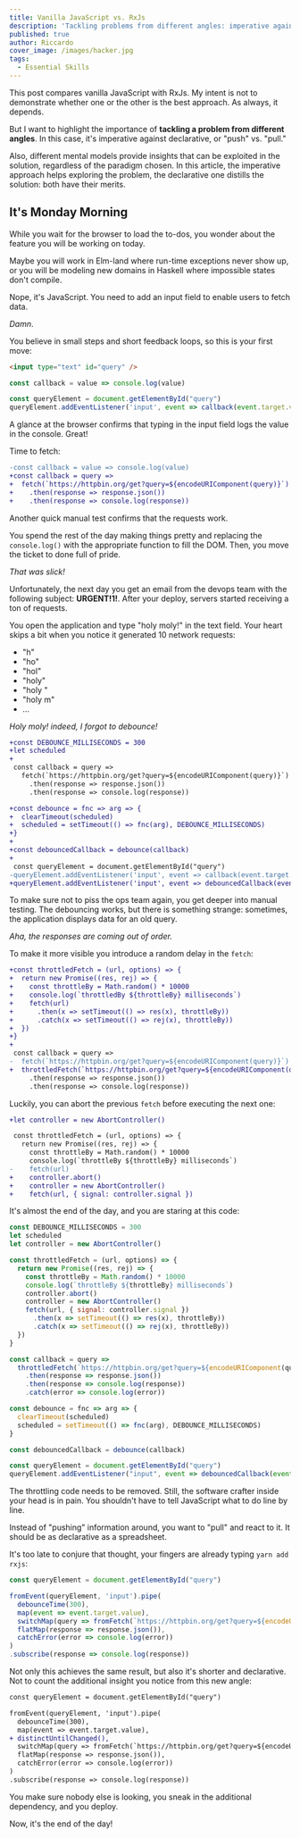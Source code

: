 ```yaml
---
title: Vanilla JavaScript vs. RxJs
description: 'Tackling problems from different angles: imperative against declarative, or "push" vs. "pull."'
published: true
author: Riccardo
cover_image: /images/hacker.jpg
tags:
  - Essential Skills
---
```


This post compares vanilla JavaScript with RxJs. My intent is not to demonstrate whether one or the other is the best approach. As always, it depends.

But I want to highlight the importance of **tackling a problem from different angles**. In this case, it's imperative against declarative, or "push" vs. "pull."

Also, different mental models provide insights that can be exploited in the solution, regardless of the paradigm chosen. In this article, the imperative approach helps exploring the problem, the declarative one distills the solution: both have their merits.

## It's Monday Morning

While you wait for the browser to load the to-dos, you wonder about the feature you will be working on today.

Maybe you will work in Elm-land where run-time exceptions never show up, or you will be modeling new domains in Haskell where impossible states don't compile.

Nope, it's JavaScript. You need to add an input field to enable users to fetch data.

*Damn*.

You believe in small steps and short feedback loops, so this is your first move:

```html
<input type="text" id="query" />
```

```js
const callback = value => console.log(value)

const queryElement = document.getElementById("query")
queryElement.addEventListener('input', event => callback(event.target.value))
```

A glance at the browser confirms that typing in the input field logs the value in the console. Great!

Time to fetch:

```diff
-const callback = value => console.log(value)
+const callback = query =>
+  fetch(`https://httpbin.org/get?query=${encodeURIComponent(query)}`)
+    .then(response => response.json())
+    .then(response => console.log(response))
```

Another quick manual test confirms that the requests work.

You spend the rest of the day making things pretty and replacing the `console.log()` with the appropriate function to fill the DOM. Then, you move the ticket to done full of pride.

*That was slick!*

Unfortunately, the next day you get an email from the devops team with the following subject: **URGENT!1!**. After your deploy, servers started receiving a ton of requests.

You open the application and type "holy moly!" in the text field. Your heart skips a bit when you notice it generated 10 network requests:

- "h"
- "ho"
- "hol"
- "holy"
- "holy "
- "holy m"
- ...

*Holy moly! indeed, I forgot to debounce!*

```diff
+const DEBOUNCE_MILLISECONDS = 300
+let scheduled
+
 const callback = query =>
   fetch(`https://httpbin.org/get?query=${encodeURIComponent(query)}`)
     .then(response => response.json())
     .then(response => console.log(response))

+const debounce = fnc => arg => {
+  clearTimeout(scheduled)
+  scheduled = setTimeout(() => fnc(arg), DEBOUNCE_MILLISECONDS)
+}
+
+const debouncedCallback = debounce(callback)
+
 const queryElement = document.getElementById("query")
-queryElement.addEventListener('input', event => callback(event.target.value))
+queryElement.addEventListener('input', event => debouncedCallback(event.target.value))
```

To make sure not to piss the ops team again, you get deeper into manual testing. The debouncing works, but there is something strange: sometimes, the application displays data for an old query.

*Aha, the responses are coming out of order.*

To make it more visible you introduce a random delay in the `fetch`:

```diff
+const throttledFetch = (url, options) => {
+  return new Promise((res, rej) => {
+    const throttleBy = Math.random() * 10000
+    console.log(`throttledBy ${throttleBy} milliseconds`)
+    fetch(url)
+      .then(x => setTimeout(() => res(x), throttleBy))
+      .catch(x => setTimeout(() => rej(x), throttleBy))
+  })
+}
+
 const callback = query =>
-  fetch(`https://httpbin.org/get?query=${encodeURIComponent(query)}`)
+  throttledFetch(`https://httpbin.org/get?query=${encodeURIComponent(query)}`)
     .then(response => response.json())
     .then(response => console.log(response))
```

Luckily, you can abort the previous `fetch` before executing the next one:

```diff
+let controller = new AbortController()

 const throttledFetch = (url, options) => {
   return new Promise((res, rej) => {
     const throttleBy = Math.random() * 10000
     console.log(`throttleBy ${throttleBy} milliseconds`)
-    fetch(url)
+    controller.abort()
+    controller = new AbortController()
+    fetch(url, { signal: controller.signal })
```

It's almost the end of the day, and you are staring at this code:

```js
const DEBOUNCE_MILLISECONDS = 300
let scheduled
let controller = new AbortController()

const throttledFetch = (url, options) => {
  return new Promise((res, rej) => {
    const throttleBy = Math.random() * 10000
    console.log(`throttleBy ${throttleBy} milliseconds`)
    controller.abort()
    controller = new AbortController()
    fetch(url, { signal: controller.signal })
      .then(x => setTimeout(() => res(x), throttleBy))
      .catch(x => setTimeout(() => rej(x), throttleBy))
  })
}

const callback = query =>
  throttledFetch(`https://httpbin.org/get?query=${encodeURIComponent(query)}`)
    .then(response => response.json())
    .then(response => console.log(response))
    .catch(error => console.log(error))

const debounce = fnc => arg => {
  clearTimeout(scheduled)
  scheduled = setTimeout(() => fnc(arg), DEBOUNCE_MILLISECONDS)
}

const debouncedCallback = debounce(callback)

const queryElement = document.getElementById("query")
queryElement.addEventListener("input", event => debouncedCallback(event.target.value))
```

The throttling code needs to be removed. Still, the software crafter inside your head is in pain. You shouldn't have to tell JavaScript what to do line by line.

Instead of "pushing" information around, you want to "pull" and react to it. It should be as declarative as a spreadsheet.

It's too late to conjure that thought, your fingers are already typing `yarn add rxjs`:

```js
const queryElement = document.getElementById("query")

fromEvent(queryElement, 'input').pipe(
  debounceTime(300),
  map(event => event.target.value),
  switchMap(query => fromFetch(`https://httpbin.org/get?query=${encodeURIComponent(query)}`)),
  flatMap(response => response.json()),
  catchError(error => console.log(error))
)
.subscribe(response => console.log(response))
```

Not only this achieves the same result, but also it's shorter and declarative. Not to count the additional insight you notice from this new angle:

```diff
const queryElement = document.getElementById("query")

fromEvent(queryElement, 'input').pipe(
  debounceTime(300),
  map(event => event.target.value),
+ distinctUntilChanged(),
  switchMap(query => fromFetch(`https://httpbin.org/get?query=${encodeURIComponent(query)}`)),
  flatMap(response => response.json()),
  catchError(error => console.log(error))
)
.subscribe(response => console.log(response))
```

You make sure nobody else is looking, you sneak in the additional dependency, and you deploy.

Now, it's the end of the day!
